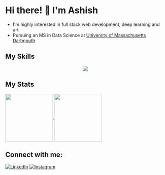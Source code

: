 # Hi there! 👋 I'm Ashish

- I'm highly interested in full stack web development, deep learning and art 
- Pursuing an MS in Data Science at [University of Massachusetts Dartmouth](https://www.umassd.edu/programs/data-science-ms/)

## My Skills

<p align="center">
  <a href="https://github.com/ashishmathew0297">
    <img src="https://skillicons.dev/icons?i=python,tensorflow,pytorch,opencv,bash,typescript,angular,ubuntu,django,vscode,cpp,raspberrypi&perline=6" />
  </a>
</p>

## My Stats

<a href="https://github.com/ashishmathew0297">
  <img height=150 align="center" src="https://github-readme-stats.vercel.app/api?username=ashishmathew0297&hide_rank=true&hide=prs,issues,contribs&show_icons=true&theme=synthwave" />
</a>
<a href="https://github.com/ashishmathew0297">
  <img height=150 align="center" src="https://github-readme-stats.vercel.app/api/top-langs/?username=ashishmathew0297&layout=donut&theme=synthwave" />
</a>

## Connect with me:

[![LinkedIn](https://skillicons.dev/icons?i=linkedin)](https://www.linkedin.com/in/ashish-t-mathew/)
[![Instagram](https://skillicons.dev/icons?i=instagram)](https://www.instagram.com/amathew0297/)

<!--
**ashishmathew0297/ashishmathew0297** is a ✨ _special_ ✨ repository because its `README.md` (this file) appears on your GitHub profile.

Here are some ideas to get you started:

- 🔭 I’m currently working on ...
- 🌱 I’m currently learning ...
- 👯 I’m looking to collaborate on ...
- 🤔 I’m looking for help with ...
- 💬 Ask me about ...
- 📫 How to reach me: ...
- 😄 Pronouns: ...
- ⚡ Fun fact: ...
-->
